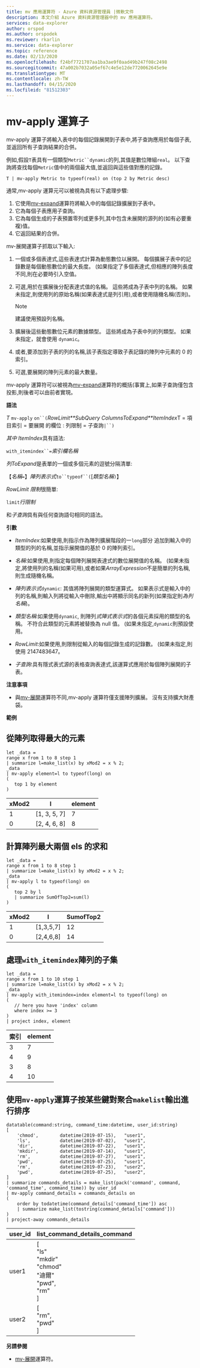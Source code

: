```yaml
---
title: mv 應用運算符 - Azure 資料資源管理員 |微軟文件
description: 本文介紹 Azure 資料資源管理器中的 mv 應用運算符。
services: data-explorer
author: orspod
ms.author: orspodek
ms.reviewer: rkarlin
ms.service: data-explorer
ms.topic: reference
ms.date: 02/13/2020
ms.openlocfilehash: f24bf7721707aa1ba3ae9f0aad49b247f08c2498
ms.sourcegitcommit: 47a002b7032a05ef67c4e5e12de7720062645e9e
ms.translationtype: MT
ms.contentlocale: zh-TW
ms.lasthandoff: 04/15/2020
ms.locfileid: "81512303"
---
```

# <a name="mv-apply-operator"></a>mv-apply 運算子

mv-apply 運算子將輸入表中的每個記錄展開到子表中,將子查詢應用於每個子表,並返回所有子查詢結果的合併。

例如,假設`T`表具有一個類型`Metric``dynamic`的列,其值是數位陣組`real`。 以下查詢將查找每個`Metric`值中的兩個最大值,並返回與這些值對應的記錄。

```kusto
T | mv-apply Metric to typeof(real) on (top 2 by Metric desc)
```

通常,mv-apply 運算元可以被視為具有以下處理步驟:

1. 它使用[mv-expand](./mvexpandoperator.md)運算符將輸入中的每個記錄擴展到子表中。
2. 它為每個子表應用子查詢。
3. 它為每個生成的子表預置零列或更多列,其中包含未展開的源列的(如有必要重複)值。
4. 它返回結果的合併。

mv-展開運算子抓取以下輸入:

1. 一個或多個表達式,這些表達式計算為動態數位以展開。
   每個擴展子表中的記錄數是每個動態數位的最大長度。 (如果指定了多個表達式,但相應的陣列長度不同,則在必要時引入空值。

2. 可選,用於在擴展後分配表達式值的名稱。
   這些將成為子表中列的名稱。
   如果未指定,則使用列的原始名稱(如果表達式是列引用),或者使用隨機名稱(否則)。

   > [!NOTE]
   > 建議使用預設列名稱。

3. 擴展後這些動態數位元素的數據類型。
   這些將成為子表中列的列類型。
   如果未指定，就會使用 `dynamic`。

4. 或者,要添加到子表的列的名稱,該子表指定導致子表記錄的陣列中元素的 0 的索引。

5. 可選,要展開的陣列元素的最大數量。

mv-apply 運算符可以被視為[mv-expand](./mvexpandoperator.md)運算符的概括(事實上,如果子查詢僅包含投影,則後者可以由前者實現。

**語法**

*T* `mv-apply` `on``(`*RowLimit**SubQuery* *ColumnsToExpand**ItemIndex*T = 項目索引 = 要展開 的欄位 : 列限制 = 子查詢`|``)`

*其中 ItemIndex*具有語法:

`with_itemindex``=`*索引欄名稱*

*列ToExpand*是表單的一個或多個元素的逗號分隔清單:

【*名稱*`=`】*陣列表示式*`to``typeof``(`[*類型名稱*`)`】

*RowLimit 限制*很簡單:

`limit`*行限制*

和*子查詢*具有與任何查詢語句相同的語法。

**引數**

* *ItemIndex*:如果使用,則指示作為陣列擴展階段的一`long`部分 追加到輸入中的類型的列的名稱,並指示展開值的基於 0 的陣列索引。

* *名稱*:如果使用,則指定每個陣列展開表達式的數位展開值的名稱。
  (如果未指定,將使用列的名稱(如果可用),或者如果*ArrayExpression*不是簡單的列名稱,則生成隨機名稱。

* *陣列表示式*`dynamic`: 其值將陣列展開的類型運算式。
  如果表示式是輸入中的列的名稱,則輸入列將從輸入中刪除,輸出中將顯示同名的新列(如果指定則*為列名稱*)。

* *類型名稱*:如果使用`dynamic`, 則陣列*式陣式表示式*的各個元素採用的類型的名稱。 不符合此類型的元素將被替換為 null 值。
  (如果未指定,`dynamic`則預設使用。

* *RowLimit*:如果使用,則限制從輸入的每個記錄生成的記錄數。
  (如果未指定,則使用 2147483647。

* *子查詢*:具有隱式表式源的表格查詢表達式,該運算式應用於每個陣列展開的子表。

**注意事項**

* 與[mv-展開](./mvexpandoperator.md)運算符不同,mv-apply 運算符僅支援陣列擴展。 沒有支持擴大財產袋。

**範例**

## <a name="getting-the-largest-element-from-the-array"></a>從陣列取得最大的元素

```kusto
let _data =
range x from 1 to 8 step 1
| summarize l=make_list(x) by xMod2 = x % 2;
_data
| mv-apply element=l to typeof(long) on 
(
   top 1 by element
)
```

|xMod2|l           |element|
|-----|------------|-------|
|1    |[1, 3, 5, 7]|7      |
|0    |[2, 4, 6, 8]|8      |

## <a name="calculating-sum-of-largest-two-elments-in-an-array"></a>計算陣列最大兩個 els 的求和

```kusto
let _data =
range x from 1 to 8 step 1
| summarize l=make_list(x) by xMod2 = x % 2;
_data
| mv-apply l to typeof(long) on
(
   top 2 by l
   | summarize SumOfTop2=sum(l)
)
```

|xMod2|l        |SumofTop2|
|-----|---------|---------|
|1    |[1,3,5,7]|12       |
|0    |[2,4,6,8]|14       |


## <a name="using-with_itemindex-for-working-with-subset-of-the-array"></a>處理`with_itemindex`陣列的子集

```kusto
let _data =
range x from 1 to 10 step 1
| summarize l=make_list(x) by xMod2 = x % 2;
_data
| mv-apply with_itemindex=index element=l to typeof(long) on 
(
   // here you have 'index' column
   where index >= 3
)
| project index, element
```

|索引|element|
|---|---|
|3|7|
|4|9|
|3|8|
|4|10|

## <a name="using-mv-apply-operator-to-sort-the-output-of-makelist-aggregate-by-some-key"></a>使用`mv-apply`運算子按某些鍵對聚合`makelist`輸出進行排序

```kusto
datatable(command:string, command_time:datetime, user_id:string)
[
    'chmod',        datetime(2019-07-15),   "user1",
    'ls',           datetime(2019-07-02),   "user1",
    'dir',          datetime(2019-07-22),   "user1",
    'mkdir',        datetime(2019-07-14),   "user1",
    'rm',           datetime(2019-07-27),   "user1",
    'pwd',          datetime(2019-07-25),   "user1",
    'rm',           datetime(2019-07-23),   "user2",
    'pwd',          datetime(2019-07-25),   "user2",
]
| summarize commands_details = make_list(pack('command', command, 'command_time', command_time)) by user_id
| mv-apply command_details = commands_details on
(
    order by todatetime(command_details['command_time']) asc
    | summarize make_list(tostring(command_details['command']))
)
| project-away commands_details 
```

|user_id|list_command_details_command|
|---|---|
|user1|[<br>  "ls"<br>  "mkdir"<br>  "chmod"<br>  "迪爾"<br>  "pwd",<br>  "rm"<br>]|
|user2|[<br>  "rm",<br>  "pwd"<br>]|


**另請參閱**

* [mv-展開](./mvexpandoperator.md)運算符。